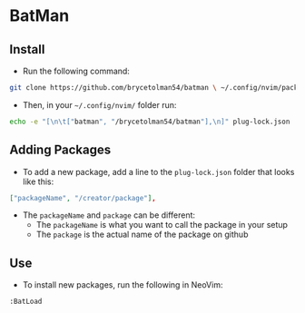 # BatMan

## Install

- Run the following command:

```sh
git clone https://github.com/brycetolman54/batman \ ~/.config/nvim/pack/plugins/start/batman
```

- Then, in your `~/.config/nvim/` folder run:

```sh
echo -e "[\n\t["batman", "/brycetolman54/batman"],\n]" plug-lock.json
```

## Adding Packages

- To add a new package, add a line to the `plug-lock.json` folder that looks like this:

```json
["packageName", "/creator/package"],
```
- The `packageName` and `package` can be different:
    - The `packageName` is what you want to call the package in your setup
    - The `package` is the actual name of the package on github

## Use

- To install new packages, run  the following in NeoVim:

```vim
:BatLoad
```
